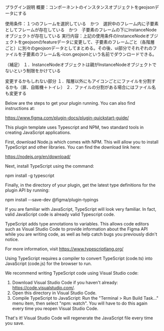 プラグイン説明
概要：コンポーネントのインスタンスオブジェクトをgeojsonデータにする

使用条件：１つのフレームを選択している　かつ　選択中のフレーム内に子要素としてフレームが存在している　かつ　子要素のフレームの下にInstanceNodeオブジェクトが存在している
実行内容：上記の使用条件のInstanceNodeオブジェクトをgeojsonのfeatureデータに変更して、子要素のフレームごと（各階層ごと）に別々のgeojsonデータとしてまとめる。その後、ui部分でそれぞれのファイルを子要素のフレーム名-icon.geojsonという名前でダウンロードできる。

（補足）
１．InstanceNodeオブジェクトは親がInstanceNodeオブジェクトでないという制限をかけている

変更するかもしれない部分
１．階層以外にもアイコンごとにファイルを分割するかも（扉、自販機＋トイレ）
２．ファイルの分割がある場合にはファイル名も変更する


Below are the steps to get your plugin running. You can also find instructions at:

  https://www.figma.com/plugin-docs/plugin-quickstart-guide/

This plugin template uses Typescript and NPM, two standard tools in creating JavaScript applications.

First, download Node.js which comes with NPM. This will allow you to install TypeScript and other
libraries. You can find the download link here:

  https://nodejs.org/en/download/

Next, install TypeScript using the command:

  npm install -g typescript

Finally, in the directory of your plugin, get the latest type definitions for the plugin API by running:

  npm install --save-dev @figma/plugin-typings

If you are familiar with JavaScript, TypeScript will look very familiar. In fact, valid JavaScript code
is already valid Typescript code.

TypeScript adds type annotations to variables. This allows code editors such as Visual Studio Code
to provide information about the Figma API while you are writing code, as well as help catch bugs
you previously didn't notice.

For more information, visit https://www.typescriptlang.org/

Using TypeScript requires a compiler to convert TypeScript (code.ts) into JavaScript (code.js)
for the browser to run.

We recommend writing TypeScript code using Visual Studio code:

1. Download Visual Studio Code if you haven't already: https://code.visualstudio.com/.
2. Open this directory in Visual Studio Code.
3. Compile TypeScript to JavaScript: Run the "Terminal > Run Build Task..." menu item,
    then select "npm: watch". You will have to do this again every time
    you reopen Visual Studio Code.

That's it! Visual Studio Code will regenerate the JavaScript file every time you save.
